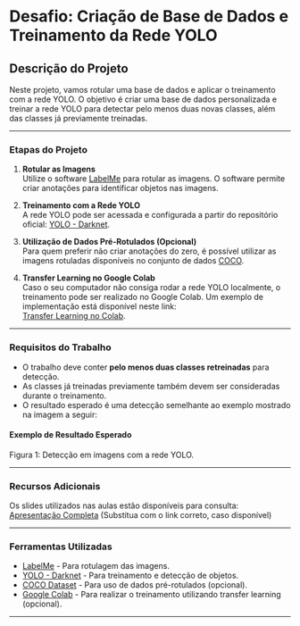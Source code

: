 # Desafio: Criação de Base de Dados e Treinamento da Rede YOLO

## Descrição do Projeto

Neste projeto, vamos rotular uma base de dados e aplicar o treinamento com a rede YOLO. O objetivo é criar uma base de dados personalizada e treinar a rede YOLO para detectar pelo menos duas novas classes, além das classes já previamente treinadas.

---

### Etapas do Projeto

1. **Rotular as Imagens**  
   Utilize o software [LabelMe](http://labelme.csail.mit.edu/Release3.0/) para rotular as imagens. O software permite criar anotações para identificar objetos nas imagens.

2. **Treinamento com a Rede YOLO**  
   A rede YOLO pode ser acessada e configurada a partir do repositório oficial: [YOLO - Darknet](https://pjreddie.com/darknet/yolo/).

3. **Utilização de Dados Pré-Rotulados (Opcional)**  
   Para quem preferir não criar anotações do zero, é possível utilizar as imagens rotuladas disponíveis no conjunto de dados [COCO](https://cocodataset.org/#home).

4. **Transfer Learning no Google Colab**  
   Caso o seu computador não consiga rodar a rede YOLO localmente, o treinamento pode ser realizado no Google Colab. Um exemplo de implementação está disponível neste link:  
   [Transfer Learning no Colab](https://colab.research.google.com/drive/1lTGZsfMaGUpBG4inDIQwIJVW476ibXk_#scrollTo=j0t221djS1Gk).

---

### Requisitos do Trabalho

- O trabalho deve conter **pelo menos duas classes retreinadas** para detecção.
- As classes já treinadas previamente também devem ser consideradas durante o treinamento.
- O resultado esperado é uma detecção semelhante ao exemplo mostrado na imagem a seguir:

#### Exemplo de Resultado Esperado

Figura 1: Detecção em imagens com a rede YOLO.

---

### Recursos Adicionais

Os slides utilizados nas aulas estão disponíveis para consulta:  
[Apresentação Completa](#) (Substitua com o link correto, caso disponível)

---

### Ferramentas Utilizadas

- [LabelMe](http://labelme.csail.mit.edu/Release3.0/) - Para rotulagem das imagens.
- [YOLO - Darknet](https://pjreddie.com/darknet/yolo/) - Para treinamento e detecção de objetos.
- [COCO Dataset](https://public.roboflow.com/object-detection/pascal-voc-2012/1) - Para uso de dados pré-rotulados (opcional).
- [Google Colab](https://colab.research.google.com/) - Para realizar o treinamento utilizando transfer learning (opcional).

---
